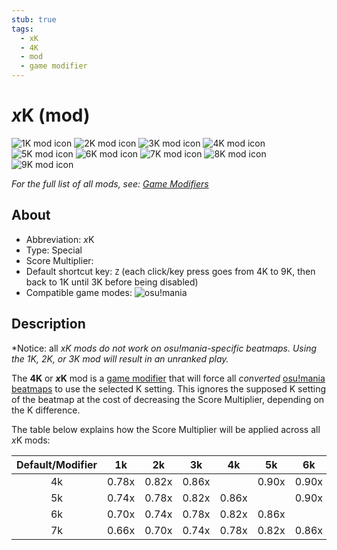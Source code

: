 ```yaml
---
stub: true
tags:
  - xK
  - 4K
  - mod
  - game modifier
---
```


# *x*K (mod)

![1K mod icon](/wiki/shared/mods/1K.png "1K mod icon") ![2K mod icon](/wiki/shared/mods/2K.png "2K mod icon") ![3K mod icon](/wiki/shared/mods/3K.png "3K mod icon") ![4K mod icon](/wiki/shared/mods/4K.png "4K mod icon") ![5K mod icon](/wiki/shared/mods/5K.png "5K mod icon") ![6K mod icon](/wiki/shared/mods/6K.png "6K mod icon") ![7K mod icon](/wiki/shared/mods/7K.png "7K mod icon") ![8K mod icon](/wiki/shared/mods/8K.png "8K mod icon") ![9K mod icon](/wiki/shared/mods/9K.png "9K mod icon") 

*For the full list of all mods, see: [Game Modifiers](/wiki/Game_Modifiers)*

## About

- Abbreviation: *x*K
- Type: Special
- Score Multiplier: <!--placeholder (numbers may vary from game mode to game mode) -->
- Default shortcut key: `Z` (each click/key press goes from 4K to 9K, then back to 1K until 3K before being disabled)
- Compatible game modes: ![][o!m]

## Description

*Notice: all *xK mods do not work on osu!mania-specific beatmaps. Using the 1K, 2K, or 3K mod will result in an unranked play.*

The **4K** or ***x*K** mod is a [game modifier](/wiki/Game_Modifiers) that will force all *converted* [osu!mania](/wiki/Game_Modes/osu!mania) [beatmaps](/wiki/Beatmaps) to use the selected K setting. This ignores the supposed K setting of the beatmap at the cost of decreasing the Score Multiplier, depending on the K difference. 

The table below explains how the Score Multiplier will be applied across all *x*K mods:

| Default/Modifier | 1k | 2k | 3k | 4k | 5k | 6k | 7k | 8k | 9k |
| :-: | :-: | :-: | :-: | :-: | :-: | :-: | :-: | :-: | :-: |
| 4k | 0.78x | 0.82x | 0.86x |  | 0.90x | 0.90x | 0.90x | 0.90x | 0.90x |
| 5k | 0.74x | 0.78x | 0.82x | 0.86x |  | 0.90x | 0.90x | 0.90x | 0.90x |
| 6k | 0.70x | 0.74x | 0.78x | 0.82x | 0.86x |  | 0.90x | 0.90x | 0.90x |
| 7k | 0.66x | 0.70x | 0.74x | 0.78x | 0.82x | 0.86x |  | 0.90x | 0.90x |

[o!m]: /wiki/shared/mode/mania.png "osu!mania"
